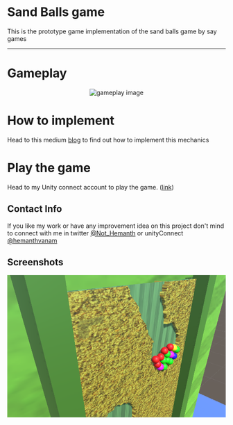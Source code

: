 # Sand Balls game
This is the prototype game implementation of the sand balls game by say games

---

# Gameplay
<p align="center">
<img src="images/gamplay.gif" alt="gameplay image" onclick="window.open(https://connect.unity.com/mg/other/sand-balls-physics-implementation)">
</p>

# How to implement
Head to this medium [blog](https://medium.com/@hemanthvanam/implement-sand-balls-mechanics-5557effd3195) to find out how to implement this mechanics

# Play the game 
Head to my Unity connect account to play the game. ([link](https://connect.unity.com/mg/other/sand-balls-physics-implementation))

## Contact Info
If you like my work or have any improvement idea on this project don't mind to connect with me in twitter [@Not_Hemanth](https://twitter.com/Not_Hemanth) or unityConnect [@hemanthvanam](https://connect.unity.com/u/hemanth-vanam)

## Screenshots
![game dev shots](images/game.png)
